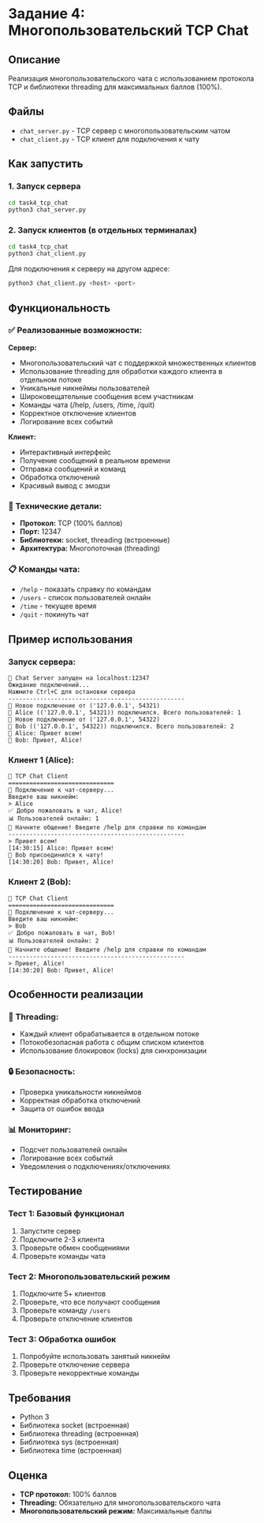 # Задание 4: Многопользовательский TCP Chat

## Описание
Реализация многопользовательского чата с использованием протокола TCP и библиотеки threading для максимальных баллов (100%).

## Файлы
- `chat_server.py` - TCP сервер с многопользовательским чатом
- `chat_client.py` - TCP клиент для подключения к чату

## Как запустить

### 1. Запуск сервера
```bash
cd task4_tcp_chat
python3 chat_server.py
```

### 2. Запуск клиентов (в отдельных терминалах)
```bash
cd task4_tcp_chat
python3 chat_client.py
```

Для подключения к серверу на другом адресе:
```bash
python3 chat_client.py <host> <port>
```

## Функциональность

### ✅ Реализованные возможности:

**Сервер:**
- Многопользовательский чат с поддержкой множественных клиентов
- Использование threading для обработки каждого клиента в отдельном потоке
- Уникальные никнеймы пользователей
- Широковещательные сообщения всем участникам
- Команды чата (/help, /users, /time, /quit)
- Корректное отключение клиентов
- Логирование всех событий

**Клиент:**
- Интерактивный интерфейс
- Получение сообщений в реальном времени
- Отправка сообщений и команд
- Обработка отключений
- Красивый вывод с эмодзи

### 🔧 Технические детали:
- **Протокол:** TCP (100% баллов)
- **Порт:** 12347
- **Библиотеки:** socket, threading (встроенные)
- **Архитектура:** Многопоточная (threading)

### 📋 Команды чата:
- `/help` - показать справку по командам
- `/users` - список пользователей онлайн
- `/time` - текущее время
- `/quit` - покинуть чат

## Пример использования

### Запуск сервера:
```
🚀 Chat Server запущен на localhost:12347
Ожидание подключений...
Нажмите Ctrl+C для остановки сервера
--------------------------------------------------
📱 Новое подключение от ('127.0.0.1', 54321)
👤 Alice (('127.0.0.1', 54321)) подключился. Всего пользователей: 1
📱 Новое подключение от ('127.0.0.1', 54322)
👤 Bob (('127.0.0.1', 54322)) подключился. Всего пользователей: 2
💬 Alice: Привет всем!
💬 Bob: Привет, Alice!
```

### Клиент 1 (Alice):
```
🎯 TCP Chat Client
==============================
🚀 Подключение к чат-серверу...
Введите ваш никнейм:
> Alice
✅ Добро пожаловать в чат, Alice!
📊 Пользователей онлайн: 1
💬 Начните общение! Введите /help для справки по командам
--------------------------------------------------
> Привет всем!
[14:30:15] Alice: Привет всем!
👋 Bob присоединился к чату!
[14:30:20] Bob: Привет, Alice!
```

### Клиент 2 (Bob):
```
🎯 TCP Chat Client
==============================
🚀 Подключение к чат-серверу...
Введите ваш никнейм:
> Bob
✅ Добро пожаловать в чат, Bob!
📊 Пользователей онлайн: 2
💬 Начните общение! Введите /help для справки по командам
--------------------------------------------------
> Привет, Alice!
[14:30:20] Bob: Привет, Alice!
```

## Особенности реализации

### 🧵 Threading:
- Каждый клиент обрабатывается в отдельном потоке
- Потокобезопасная работа с общим списком клиентов
- Использование блокировок (locks) для синхронизации

### 🔒 Безопасность:
- Проверка уникальности никнеймов
- Корректная обработка отключений
- Защита от ошибок ввода

### 📊 Мониторинг:
- Подсчет пользователей онлайн
- Логирование всех событий
- Уведомления о подключениях/отключениях

## Тестирование

### Тест 1: Базовый функционал
1. Запустите сервер
2. Подключите 2-3 клиента
3. Проверьте обмен сообщениями
4. Проверьте команды чата

### Тест 2: Многопользовательский режим
1. Подключите 5+ клиентов
2. Проверьте, что все получают сообщения
3. Проверьте команду `/users`
4. Проверьте отключение клиентов

### Тест 3: Обработка ошибок
1. Попробуйте использовать занятый никнейм
2. Проверьте отключение сервера
3. Проверьте некорректные команды

## Требования
- Python 3
- Библиотека socket (встроенная)
- Библиотека threading (встроенная)
- Библиотека sys (встроенная)
- Библиотека time (встроенная)

## Оценка
- **TCP протокол:** 100% баллов
- **Threading:** Обязательно для многопользовательского чата
- **Многопользовательский режим:** Максимальные баллы
